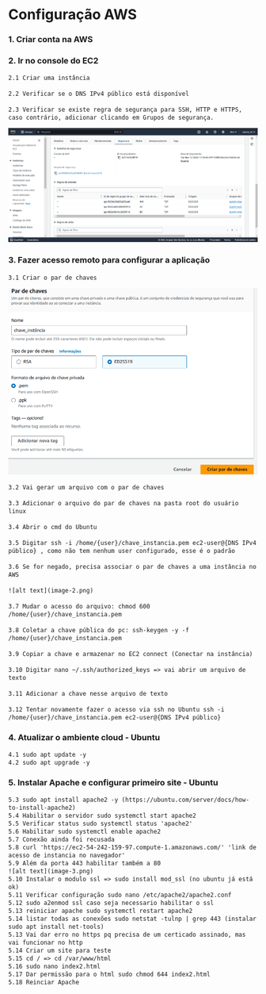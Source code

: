# Configuração AWS

### <b>1. Criar conta na AWS</b>

### <b>2. Ir no console do EC2</b>

    2.1 Criar uma instância

    2.2 Verificar se o DNS IPv4 público está disponível

    2.3 Verificar se existe regra de segurança para SSH, HTTP e HTTPS, caso contrário, adicionar clicando em Grupos de segurança.

![alt text](image.png)

### <b>3. Fazer acesso remoto para configurar a aplicação</b>

    3.1 Criar o par de chaves

![alt text](image-1.png)

    3.2 Vai gerar um arquivo com o par de chaves

    3.3 Adicionar o arquivo do par de chaves na pasta root do usuário linux

    3.4 Abrir o cmd do Ubuntu

    3.5 Digitar ssh -i /home/{user}/chave_instancia.pem ec2-user@{DNS IPv4 público} , como não tem nenhum user configurado, esse é o padrão

    3.6 Se for negado, precisa associar o par de chaves a uma instância no AWS

    ![alt text](image-2.png)

    3.7 Mudar o acesso do arquivo: chmod 600 /home/{user}/chave_instancia.pem

    3.8 Coletar a chave pública do pc: ssh-keygen -y -f /home/{user}/chave_instancia.pem

    3.9 Copiar a chave e armazenar no EC2 connect (Conectar na instância)

    3.10 Digitar nano ~/.ssh/authorized_keys => vai abrir um arquivo de texto

    3.11 Adicionar a chave nesse arquivo de texto

    3.12 Tentar novamente fazer o acesso via ssh no Ubuntu ssh -i /home/{user}/chave_instancia.pem ec2-user@{DNS IPv4 público}

### <b>4. Atualizar o ambiente cloud - Ubuntu</b>

    4.1 sudo apt update -y
    4.2 sudo apt upgrade -y

### <b>5. Instalar Apache e configurar primeiro site - Ubuntu</b>

    5.3 sudo apt install apache2 -y (https://ubuntu.com/server/docs/how-to-install-apache2)
    5.4 Habilitar o servidor sudo systemctl start apache2
    5.5 Verificar status sudo systemctl status 'apache2'
    5.6 Habilitar sudo systemctl enable apache2
    5.7 Conexão ainda foi recusada
    5.8 curl 'https://ec2-54-242-159-97.compute-1.amazonaws.com/' 'link de acesso de instancia no navegador'
    5.9 Além da porta 443 habilitar também a 80
    ![alt text](image-3.png)
    5.10 Instalar o modulo ssl => sudo install mod_ssl (no ubuntu já está ok)
    5.11 Verificar configuração sudo nano /etc/apache2/apache2.conf
    5.12 sudo a2enmod ssl caso seja necessario habilitar o ssl
    5.13 reiniciar apache sudo systemctl restart apache2
    5.14 listar todas as conexões sudo netstat -tulnp | grep 443 (instalar sudo apt install net-tools)
    5.13 Vai dar erro no https pq precisa de um certicado assinado, mas vai funcionar no http
    5.14 Criar um site para teste
    5.15 cd / => cd /var/www/html
    5.16 sudo nano index2.html
    5.17 Dar permissão para o html sudo chmod 644 index2.html
    5.18 Reinciar Apache
